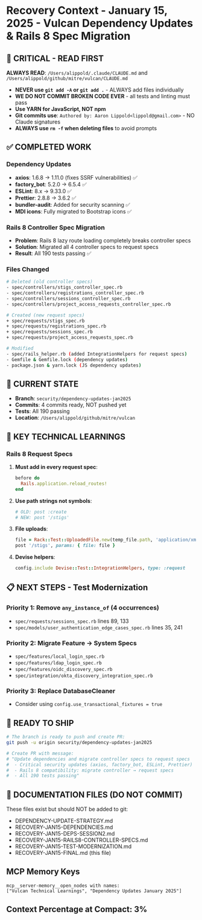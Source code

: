 # Recovery Context - January 15, 2025 - Vulcan Dependency Updates & Rails 8 Spec Migration

## 🔴 CRITICAL - READ FIRST
**ALWAYS READ**: `/Users/alippold/.claude/CLAUDE.md` and `/Users/alippold/github/mitre/vulcan/CLAUDE.md`
- **NEVER use `git add -A` or `git add .`** - ALWAYS add files individually
- **WE DO NOT COMMIT BROKEN CODE EVER** - all tests and linting must pass
- **Use YARN for JavaScript, NOT npm**
- **Git commits use**: `Authored by: Aaron Lippold<lippold@gmail.com>` - NO Claude signatures
- **ALWAYS use `rm -f` when deleting files** to avoid prompts

## ✅ COMPLETED WORK

### Dependency Updates
- **axios**: 1.6.8 → 1.11.0 (fixes SSRF vulnerabilities) ✅
- **factory_bot**: 5.2.0 → 6.5.4 ✅
- **ESLint**: 8.x → 9.33.0 ✅
- **Prettier**: 2.8.8 → 3.6.2 ✅
- **bundler-audit**: Added for security scanning ✅
- **MDI icons**: Fully migrated to Bootstrap icons ✅

### Rails 8 Controller Spec Migration
- **Problem**: Rails 8 lazy route loading completely breaks controller specs
- **Solution**: Migrated all 4 controller specs to request specs
- **Result**: All 190 tests passing ✅

### Files Changed
```bash
# Deleted (old controller specs)
- spec/controllers/stigs_controller_spec.rb
- spec/controllers/registrations_controller_spec.rb  
- spec/controllers/sessions_controller_spec.rb
- spec/controllers/project_access_requests_controller_spec.rb

# Created (new request specs)
+ spec/requests/stigs_spec.rb
+ spec/requests/registrations_spec.rb
+ spec/requests/sessions_spec.rb
+ spec/requests/project_access_requests_spec.rb

# Modified
- spec/rails_helper.rb (added IntegrationHelpers for request specs)
- Gemfile & Gemfile.lock (dependency updates)
- package.json & yarn.lock (JS dependency updates)
```

## 📍 CURRENT STATE
- **Branch**: `security/dependency-updates-jan2025`
- **Commits**: 4 commits ready, NOT pushed yet
- **Tests**: All 190 passing
- **Location**: `/Users/alippold/github/mitre/vulcan`

## 🔧 KEY TECHNICAL LEARNINGS

### Rails 8 Request Specs
1. **Must add in every request spec**:
   ```ruby
   before do
     Rails.application.reload_routes!
   end
   ```

2. **Use path strings not symbols**:
   ```ruby
   # OLD: post :create
   # NEW: post '/stigs'
   ```

3. **File uploads**:
   ```ruby
   file = Rack::Test::UploadedFile.new(temp_file.path, 'application/xml')
   post '/stigs', params: { file: file }
   ```

4. **Devise helpers**:
   ```ruby
   config.include Devise::Test::IntegrationHelpers, type: :request
   ```

## 📋 NEXT STEPS - Test Modernization

### Priority 1: Remove `any_instance_of` (4 occurrences)
- `spec/requests/sessions_spec.rb` lines 89, 133
- `spec/models/user_authentication_edge_cases_spec.rb` lines 35, 241

### Priority 2: Migrate Feature → System Specs
- `spec/features/local_login_spec.rb`
- `spec/features/ldap_login_spec.rb`
- `spec/features/oidc_discovery_spec.rb`
- `spec/integration/okta_discovery_integration_spec.rb`

### Priority 3: Replace DatabaseCleaner
- Consider using `config.use_transactional_fixtures = true`

## 🚀 READY TO SHIP
```bash
# The branch is ready to push and create PR:
git push -u origin security/dependency-updates-jan2025

# Create PR with message:
# "Update dependencies and migrate controller specs to request specs
#  - Critical security updates (axios, factory_bot, ESLint, Prettier)
#  - Rails 8 compatibility: migrate controller → request specs
#  - All 190 tests passing"
```

## 📝 DOCUMENTATION FILES (DO NOT COMMIT)
These files exist but should NOT be added to git:
- DEPENDENCY-UPDATE-STRATEGY.md
- RECOVERY-JAN15-DEPENDENCIES.md
- RECOVERY-JAN15-DEPS-SESSION2.md
- RECOVERY-JAN15-RAILS8-CONTROLLER-SPECS.md
- RECOVERY-JAN15-TEST-MODERNIZATION.md
- RECOVERY-JAN15-FINAL.md (this file)

## MCP Memory Keys
```
mcp__server-memory__open_nodes with names:
["Vulcan Technical Learnings", "Dependency Updates January 2025"]
```

## Context Percentage at Compact: 3%
